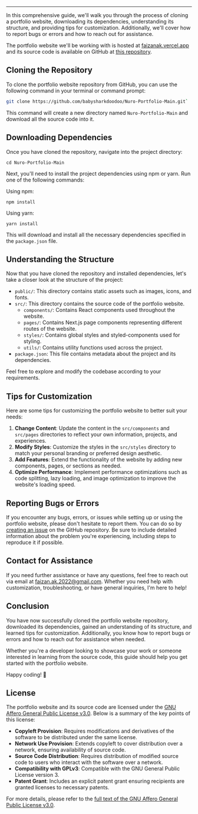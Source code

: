 ---
In this comprehensive guide, we'll walk you through the process of cloning a portfolio website, downloading its dependencies, understanding its structure, and providing tips for customization. Additionally, we'll cover how to report bugs or errors and how to reach out for assistance.

The portfolio website we'll be working with is hosted at [faizanak.vercel.app](https://faizanak.vercel.app/) and its source code is available on GitHub at [this repository](https://github.com/babysharkdoodoo/Nuro-Portfolio-Main).

## Cloning the Repository

To clone the portfolio website repository from GitHub, you can use the following command in your terminal or command prompt:

```bash
git clone https://github.com/babysharkdoodoo/Nuro-Portfolio-Main.git` 
```
This command will create a new directory named `Nuro-Portfolio-Main` and download all the source code into it.

## Downloading Dependencies

Once you have cloned the repository, navigate into the project directory:

`cd Nuro-Portfolio-Main` 

Next, you'll need to install the project dependencies using npm or yarn. Run one of the following commands:

Using npm:

`npm install` 

Using yarn:

`yarn install` 

This will download and install all the necessary dependencies specified in the `package.json` file.

## Understanding the Structure

Now that you have cloned the repository and installed dependencies, let's take a closer look at the structure of the project:

-   `public/`: This directory contains static assets such as images, icons, and fonts.
-   `src/`: This directory contains the source code of the portfolio website.
    -   `components/`: Contains React components used throughout the website.
    -   `pages/`: Contains Next.js page components representing different routes of the website.
    -   `styles/`: Contains global styles and styled-components used for styling.
    -   `utils/`: Contains utility functions used across the project.
-   `package.json`: This file contains metadata about the project and its dependencies.

Feel free to explore and modify the codebase according to your requirements.

## Tips for Customization

Here are some tips for customizing the portfolio website to better suit your needs:

1.  **Change Content**: Update the content in the `src/components` and `src/pages` directories to reflect your own information, projects, and experiences.
2.  **Modify Styles**: Customize the styles in the `src/styles` directory to match your personal branding or preferred design aesthetic.
3.  **Add Features**: Extend the functionality of the website by adding new components, pages, or sections as needed.
4.  **Optimize Performance**: Implement performance optimizations such as code splitting, lazy loading, and image optimization to improve the website's loading speed.

## Reporting Bugs or Errors

If you encounter any bugs, errors, or issues while setting up or using the portfolio website, please don't hesitate to report them. You can do so by [creating an issue](https://github.com/babysharkdoodoo/Nuro-Portfolio-Main/issues) on the GitHub repository. Be sure to include detailed information about the problem you're experiencing, including steps to reproduce it if possible.

## Contact for Assistance

If you need further assistance or have any questions, feel free to reach out via email at [faizan.ak.2022@gmail.com](faizan.ak.2022@gmail.com). Whether you need help with customization, troubleshooting, or have general inquiries, I'm here to help!

## Conclusion

You have now successfully cloned the portfolio website repository, downloaded its dependencies, gained an understanding of its structure, and learned tips for customization. Additionally, you know how to report bugs or errors and how to reach out for assistance when needed.

Whether you're a developer looking to showcase your work or someone interested in learning from the source code, this guide should help you get started with the portfolio website.

Happy coding! 🚀

## License

The portfolio website and its source code are licensed under the [GNU Affero General Public License v3.0](https://www.gnu.org/licenses/agpl-3.0.en.html). Below is a summary of the key points of this license:

- **Copyleft Provision**: Requires modifications and derivatives of the software to be distributed under the same license.
- **Network Use Provision**: Extends copyleft to cover distribution over a network, ensuring availability of source code.
- **Source Code Distribution**: Requires distribution of modified source code to users who interact with the software over a network.
- **Compatibility with GPLv3**: Compatible with the GNU General Public License version 3.
- **Patent Grant**: Includes an explicit patent grant ensuring recipients are granted licenses to necessary patents.

For more details, please refer to the [full text of the GNU Affero General Public License v3.0](https://www.gnu.org/licenses/agpl-3.0.en.html).
